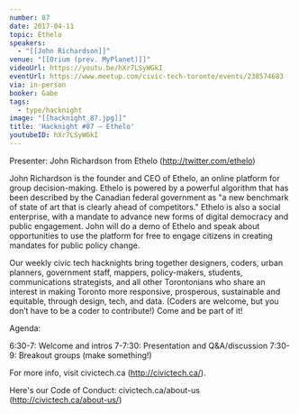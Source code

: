 ```yaml
---
number: 87
date: 2017-04-11
topic: Ethelo
speakers:
  - "[[John Richardson]]"
venue: "[[Orium (prev. MyPlanet)]]"
videoUrl: https://youtu.be/hXr7LSyWGkI
eventUrl: https://www.meetup.com/civic-tech-toronto/events/238574683
via: in-person
booker: Gabe
tags:
  - type/hacknight
image: "[[hacknight_87.jpg]]"
title: 'Hacknight #87 – Ethelo'
youtubeID: hXr7LSyWGkI
---
```


Presenter: John Richardson from Ethelo (http://twitter.com/ethelo)

John Richardson is the founder and CEO of Ethelo, an online platform for group decision-making. Ethelo is powered by a powerful algorithm that has been described by the Canadian federal government as "a new benchmark of state of art that is clearly ahead of competitors." Ethelo is also a social enterprise, with a mandate to advance new forms of digital democracy and public engagement. John will do a demo of Ethelo and speak about opportunities to use the platform for free to engage citizens in creating mandates for public policy change.

Our weekly civic tech hacknights bring together designers, coders, urban planners, government staff, mappers, policy-makers, students, communications strategists, and all other Torontonians who share an interest in making Toronto more responsive, prosperous, sustainable and equitable, through design, tech, and data. (Coders are welcome, but you don’t have to be a coder to contribute!) Come and be part of it!

Agenda:

6:30-7: Welcome and intros
7-7:30: Presentation and Q&A/discussion
7:30-9: Breakout groups (make something!)

For more info, visit civictech.ca (http://civictech.ca/).

Here's our Code of Conduct: civictech.ca/about-us (http://civictech.ca/about-us/)